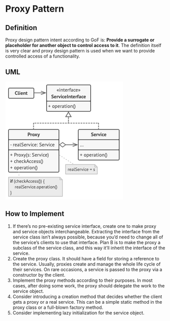 # Proxy Pattern

## Definition

Proxy design pattern intent according to GoF is: **Provide a surrogate or placeholder for another object to control access to it**. The definition itself is very clear and proxy design pattern is used when we want to provide controlled access of a functionality.

## UML

![UML of Proxy](uml.png)

## How to Implement

1. If there’s no pre-existing service interface, create one to make proxy and service objects interchangeable. Extracting the interface from the service class isn’t always possible, because you’d need to change all of the service’s clients to use that interface. Plan B is to make the proxy a subclass of the service class, and this way it’ll inherit the interface of the service.
2. Create the proxy class. It should have a field for storing a reference to the service. Usually, proxies create and manage the whole life cycle of their services. On rare occasions, a service is passed to the proxy via a constructor by the client.
3. Implement the proxy methods according to their purposes. In most cases, after doing some work, the proxy should delegate the work to the service object.
4. Consider introducing a creation method that decides whether the client gets a proxy or a real service. This can be a simple static method in the proxy class or a full-blown factory method.
5. Consider implementing lazy initialization for the service object.
